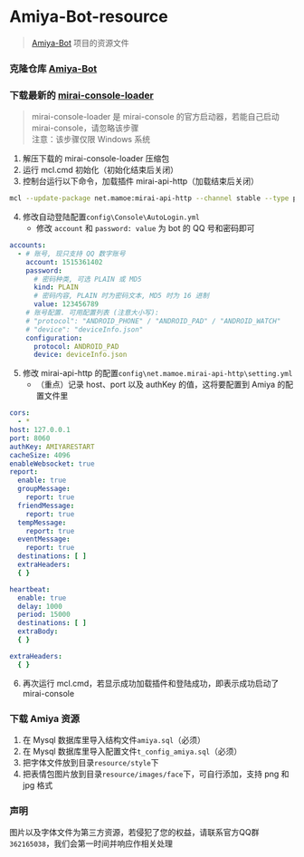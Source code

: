 # Amiya-Bot-resource

> [Amiya-Bot](https://github.com/vivien8261/Amiya-Bot) 项目的资源文件

### 克隆仓库 [Amiya-Bot](https://github.com/vivien8261/Amiya-Bot)

### 下载最新的 [mirai-console-loader](https://github.com/iTXTech/mirai-console-loader/releases)

> mirai-console-loader 是 mirai-console 的官方启动器，若能自己启动 mirai-console，请忽略该步骤<br>
> 注意：该步骤仅限 Windows 系统

1. 解压下载的 mirai-console-loader 压缩包
2. 运行 mcl.cmd 初始化（初始化结束后关闭）
3. 控制台运行以下命令，加载插件 mirai-api-http（加载结束后关闭）

```bash
mcl --update-package net.mamoe:mirai-api-http --channel stable --type plugin
```

4. 修改自动登陆配置`config\Console\AutoLogin.yml`
    - 修改 `account` 和 `password: value` 为 bot 的 QQ 号和密码即可

```yml
accounts:
  - # 账号, 现只支持 QQ 数字账号
    account: 1515361402
    password:
      # 密码种类, 可选 PLAIN 或 MD5
      kind: PLAIN
      # 密码内容, PLAIN 时为密码文本, MD5 时为 16 进制
      value: 123456789
    # 账号配置. 可用配置列表 (注意大小写):
    # "protocol": "ANDROID_PHONE" / "ANDROID_PAD" / "ANDROID_WATCH"
    # "device": "deviceInfo.json"
    configuration:
      protocol: ANDROID_PAD
      device: deviceInfo.json
```

5. 修改 mirai-api-http 的配置`config\net.mamoe.mirai-api-http\setting.yml`
    - （重点）记录 host、port 以及 authKey 的值，这将要配置到 Amiya 的配置文件里

```yml
cors:
  - *
host: 127.0.0.1
port: 8060
authKey: AMIYARESTART
cacheSize: 4096
enableWebsocket: true
report:
  enable: true
  groupMessage:
    report: true
  friendMessage:
    report: true
  tempMessage:
    report: true
  eventMessage:
    report: true
  destinations: [ ]
  extraHeaders:
  { }

heartbeat:
  enable: true
  delay: 1000
  period: 15000
  destinations: [ ]
  extraBody:
  { }

extraHeaders:
  { }
```

6. 再次运行 mcl.cmd，若显示成功加载插件和登陆成功，即表示成功启动了 mirai-console

### 下载 Amiya 资源

1. 在 Mysql 数据库里导入结构文件`amiya.sql`（必须）
2. 在 Mysql 数据库里导入配置文件`t_config_amiya.sql`（必须）
3. 把字体文件放到目录`resource/style`下
4. 把表情包图片放到目录`resource/images/face`下，可自行添加，支持 png 和 jpg 格式

### 声明

图片以及字体文件为第三方资源，若侵犯了您的权益，请联系官方QQ群`362165038`，我们会第一时间并响应作相关处理